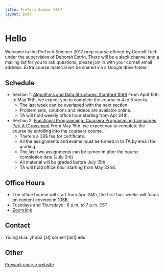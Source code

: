 ```yaml
---
title: PreTech Summer 2017
layout: post
---
```


# Hello

Welcome to the PreTech Summer 2017 prep course offered by Cornell Tech under the supervision of Deborah Estrin.
There will be a slack channel and a mailing list for you to ask questions, please join in with your cornell email address.
Extra course material will be shared via a Google drive folder.`

## Schedule

- Section 1: [Algorithms and Data Structures: Stanford 106B](https://see.stanford.edu/Course/CS106B) From April 15th to May 15th, we expect you to complete the course in 4 to 5 weeks. 
     * The last week can be overlaped with the next section. 
     * Problem sets, solutions and videos are available online. 
     * TA will hold weekly office hour starting from Apr 24th.
- Section 2: [Functional Programming: Coursera Programming Languages Part A (Grossman)](https://www.coursera.org/learn/programming-languages) From May 15th, we expect you to complete the course by enrolling into the coursera course.  
     * There's a 39$ fee for certificate.
     * All the assignments and exams must be turned in to TA by email for grading.
     * The last two assignments can be turned in after the course completion date.(July 3rd) 
     * All material will be graded before July 15th.
     * TA will hold office hour starting from May 22nd.

## Office Hours

- The office hourse will start from Apr. 24th, the first four weeks will focus on content covered in 106B.
- Tuesdays and Thursdays : 6 p.m. to 7 p.m. EST
- [Zoom link](https://zoom.us/j/500825568)

## Contact

Yiqing Hua: yh663 [at] cornell [dot] edu 

## Other

[Prework course website](http://yiqing-hua.com/PreWork)

